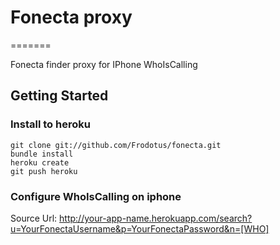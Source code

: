 # Fonecta proxy
=======

Fonecta finder proxy for IPhone WhoIsCalling
   
## Getting Started

### Install to heroku

```
git clone git://github.com/Frodotus/fonecta.git
bundle install
heroku create
git push heroku
```

### Configure WhoIsCalling on iphone

Source Url: http://your-app-name.herokuapp.com/search?u=YourFonectaUsername&p=YourFonectaPassword&n=[WHO]
